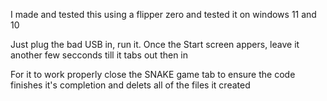 I made and tested this using a flipper zero and tested it on windows 11 and 10

Just plug the bad USB in, run it. Once the Start screen appers, leave it another few secconds till it tabs out then in

For it to work properly close the SNAKE game tab to ensure the code finishes it's completion and delets all of the files it created
